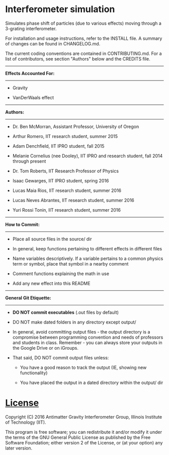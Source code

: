 # Interferometer simulation
Simulates phase shift of particles (due to various effects) moving through 
a 3-grating interferometer.

For installation and usage instructions, refer to the INSTALL file. 
A summary of changes can be found in CHANGELOG.md.

The current coding conventions are contained in CONTRIBUTING.md.
For a list of contributors, see section "Authors" below and the CREDITS file.

______________________
**Effects Accounted For:**
______________________
- Gravity

- VanDerWaals effect


______________________
**Authors:**
______________________
- Dr. Ben McMorran, Assistant Professor, University of Oregon

- Arthur Romero, IIT research student, summer 2015

- Adam Denchfield, IIT IPRO student, fall 2015

- Melanie Cornelius (nee Dooley), IIT IPRO and research student, fall 2014 
       through present

- Dr. Tom Roberts, IIT Research Professor of Physics

- Isaac Gewarges, IIT IPRO student, spring 2016

- Lucas Maia Rios, IIT research student, summer 2016

- Lucas Neves Abrantes, IIT research student, summer 2016

- Yuri Rossi Tonin, IIT research student, summer 2016

______________________
**How to Commit:**
______________________
- Place all source files in the source/ dir

- In general, keep functions pertaining to different effects in different files

- Name variables descriptively. If a variable pertains to a common physics term
       or symbol, place that symbol in a nearby comment

- Comment functions explaining the math in use 

- Add any new effect into this README


______________________
**General Git Etiquette:**
______________________
- **DO NOT commit executables** (.out files by default)

- DO NOT make dated folders in any directory except output/

- In general, avoid committing output files - the output directory is a 
       compromise between programming convention and needs of professors and 
       students in class.  Remember - you can always store your outputs in the 
       Google Drive or on iGroups.

- That said, DO NOT commit output files unless:

  - You have a good reason to track the output (IE, showing new functionality)

  - You have placed the output in a dated directory within the output/ dir

# [License](https://github.com/antimatter-gravity-iit/interferometer_simulation/blob/master/LICENSE)

   Copyright (C) 2016 Antimatter Gravity Interferometer Group, Illinois Institute of Technology (IIT). 

   This program is free software; you can redistribute it and/or modify
   it under the terms of the GNU General Public License as published by
   the Free Software Foundation; either version 2 of the License, or
   (at your option) any later version.
